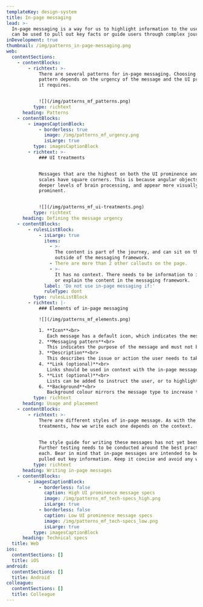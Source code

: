 ```yaml
---
templateKey: design-system
title: In-page messaging
lead: >-
  In-page messaging is a way for us to highlight information to the user. They
  can be used to pull out key facts or guide users through complex journeys.
inDevelopment: true
thumbnail: /img/patterns_in-page-messaging.png
web:
  contentSections:
    - contentBlocks:
        - richtext: >-
            There are several patterns for in-page messaging. Choosing the right
            pattern depends on the urgency of the message and the UI prominence
            it requires.


            ![](/img/patterns_mf_patterns.png)
          type: richtext
      heading: Patterns
    - contentBlocks:
        - imagesCaptionBlock:
            - borderless: true
              image: /img/patterns_mf_urgency.png
              isLarge: true
          type: imagesCaptionBlock
        - richtext: >-
            ### UI treatments


            Messages that are the highest on both the UI prominence and urgency
            scales have square corners. This is because angular objects elicit
            deeper levels of brain processing, and appear more visually
            prominent.


            ![](/img/patterns_mf_ui-treatments.png)
          type: richtext
      heading: Defining the message urgency
    - contentBlocks:
        - rulesListBlock:
            - isLarge: true
              items:
                - >-
                  The content is part of the journey, and can sit on the page
                  outside of the messaging framework.
                - There are more than 2 other callouts on the page.
                - >-
                  It has no context. There needs to be information to introduce
                  or explain the content in the messaging framework.
              label: 'Do not use in-page messaging if:'
              ruleType: dont
          type: rulesListBlock
        - richtext: |-
            ### Elements of in-page messaging

            ![](/img/patterns_mf_elements.png)

            1. **Icon**<br>
               Each message has a default icon, which indicates the message type.
            2. **Messaging pattern**<br>
               This indicates the purpose of the message and must not be changed.
            3. **Description**<br>
               This describes the issue or action the user needs to take, if any. The message should be clear, and include the problem, as well as the recommended solution.
            4. **Link (optional)**<br>
               Links should be used in context with the in-page message. Be careful the link doesn't distract the user from their onward journey. Do not include multiple links in a single message box. This can become confusing and overload the user.
            5. **List (optional)**<br>
               Lists can be added to instruct the user, or to highlight multiple pieces of information. Bear in mind, lists will make the message box longer, and may dustup the content flow.
            6. **Background**<br>
               Background colour mirrors the message type to increase the UI prominence.
          type: richtext
      heading: Usage and placement
    - contentBlocks:
        - richtext: >-
            There are different styles of in-page message. As with the UI
            treatments, how we write each one depends on the context. 


            The style guide for writing these messages has not yet been defined.
            Further testing needs to be conducted around the best practise for
            each. Bear in mind that in-page messages are intended to be short,
            pulled out key information. Keep it concise and avoid any waffle.
          type: richtext
      heading: Writing in-page messages
    - contentBlocks:
        - imagesCaptionBlock:
            - borderless: false
              caption: High UI prominence message specs
              image: /img/patterns_mf_tech-specs_high.png
              isLarge: true
            - borderless: false
              caption: Low UI prominence message specs
              image: /img/patterns_mf_tech-specs_low.png
              isLarge: true
          type: imagesCaptionBlock
      heading: Technical specs
  title: Web
ios:
  contentSections: []
  title: iOS
android:
  contentSections: []
  title: Android
colleague:
  contentSections: []
  title: Colleague
---
```


